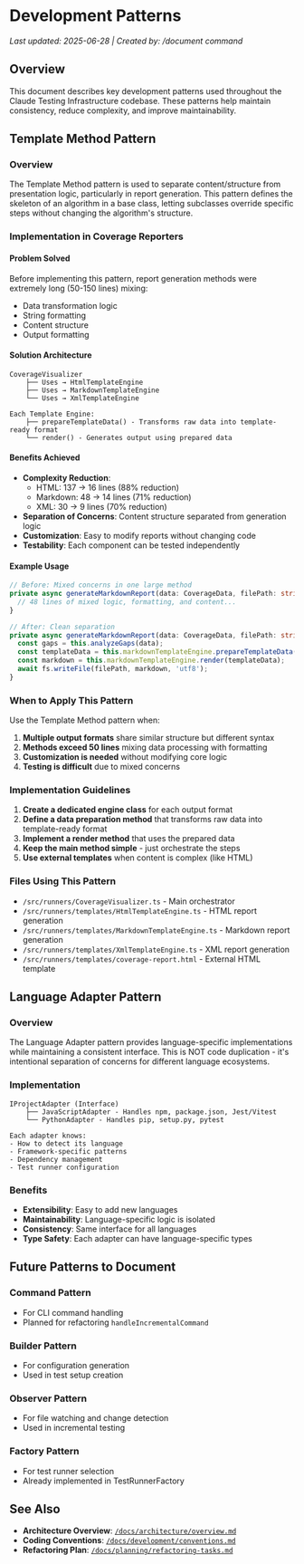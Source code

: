 # Development Patterns

*Last updated: 2025-06-28 | Created by: /document command*

## Overview

This document describes key development patterns used throughout the Claude Testing Infrastructure codebase. These patterns help maintain consistency, reduce complexity, and improve maintainability.

## Template Method Pattern

### Overview
The Template Method pattern is used to separate content/structure from presentation logic, particularly in report generation. This pattern defines the skeleton of an algorithm in a base class, letting subclasses override specific steps without changing the algorithm's structure.

### Implementation in Coverage Reporters

#### Problem Solved
Before implementing this pattern, report generation methods were extremely long (50-150 lines) mixing:
- Data transformation logic
- String formatting
- Content structure
- Output formatting

#### Solution Architecture
```
CoverageVisualizer
    ├── Uses → HtmlTemplateEngine
    ├── Uses → MarkdownTemplateEngine  
    └── Uses → XmlTemplateEngine

Each Template Engine:
    ├── prepareTemplateData() - Transforms raw data into template-ready format
    └── render() - Generates output using prepared data
```

#### Benefits Achieved
- **Complexity Reduction**: 
  - HTML: 137 → 16 lines (88% reduction)
  - Markdown: 48 → 14 lines (71% reduction)
  - XML: 30 → 9 lines (70% reduction)
- **Separation of Concerns**: Content structure separated from generation logic
- **Customization**: Easy to modify reports without changing code
- **Testability**: Each component can be tested independently

#### Example Usage
```typescript
// Before: Mixed concerns in one large method
private async generateMarkdownReport(data: CoverageData, filePath: string) {
  // 48 lines of mixed logic, formatting, and content...
}

// After: Clean separation
private async generateMarkdownReport(data: CoverageData, filePath: string) {
  const gaps = this.analyzeGaps(data);
  const templateData = this.markdownTemplateEngine.prepareTemplateData(data, gaps, this.config.projectName);
  const markdown = this.markdownTemplateEngine.render(templateData);
  await fs.writeFile(filePath, markdown, 'utf8');
}
```

### When to Apply This Pattern

Use the Template Method pattern when:
1. **Multiple output formats** share similar structure but different syntax
2. **Methods exceed 50 lines** mixing data processing with formatting
3. **Customization is needed** without modifying core logic
4. **Testing is difficult** due to mixed concerns

### Implementation Guidelines

1. **Create a dedicated engine class** for each output format
2. **Define a data preparation method** that transforms raw data into template-ready format
3. **Implement a render method** that uses the prepared data
4. **Keep the main method simple** - just orchestrate the steps
5. **Use external templates** when content is complex (like HTML)

### Files Using This Pattern
- `/src/runners/CoverageVisualizer.ts` - Main orchestrator
- `/src/runners/templates/HtmlTemplateEngine.ts` - HTML report generation
- `/src/runners/templates/MarkdownTemplateEngine.ts` - Markdown report generation
- `/src/runners/templates/XmlTemplateEngine.ts` - XML report generation
- `/src/runners/templates/coverage-report.html` - External HTML template

## Language Adapter Pattern

### Overview
The Language Adapter pattern provides language-specific implementations while maintaining a consistent interface. This is NOT code duplication - it's intentional separation of concerns for different language ecosystems.

### Implementation
```
IProjectAdapter (Interface)
    ├── JavaScriptAdapter - Handles npm, package.json, Jest/Vitest
    └── PythonAdapter - Handles pip, setup.py, pytest

Each adapter knows:
- How to detect its language
- Framework-specific patterns
- Dependency management
- Test runner configuration
```

### Benefits
- **Extensibility**: Easy to add new languages
- **Maintainability**: Language-specific logic is isolated
- **Consistency**: Same interface for all languages
- **Type Safety**: Each adapter can have language-specific types

## Future Patterns to Document

### Command Pattern
- For CLI command handling
- Planned for refactoring `handleIncrementalCommand`

### Builder Pattern
- For configuration generation
- Used in test setup creation

### Observer Pattern
- For file watching and change detection
- Used in incremental testing

### Factory Pattern
- For test runner selection
- Already implemented in TestRunnerFactory

## See Also
- **Architecture Overview**: [`/docs/architecture/overview.md`](../architecture/overview.md)
- **Coding Conventions**: [`/docs/development/conventions.md`](./conventions.md)
- **Refactoring Plan**: [`/docs/planning/refactoring-tasks.md`](../planning/refactoring-tasks.md)